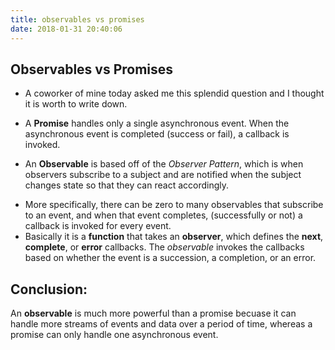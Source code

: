```yaml
---
title: observables vs promises
date: 2018-01-31 20:40:06
---
```


## Observables vs Promises
* A coworker of mine today asked me this splendid question and I thought it is worth to write down.

* A **Promise** handles only a single asynchronous event. When the asynchronous event is completed (success or fail), a callback is invoked.

* An **Observable** is based off of the *Observer Pattern*, which is when observers subscribe to a subject and are notified when the subject changes state so that they can react accordingly.
- More specifically, there can be zero to many observables that subscribe to an event, and when that event completes, (successfully or not) a callback is invoked for every event. 
- Basically it is a **function** that takes an **observer**, which defines the **next**, **complete**, or **error** callbacks. The *observable* invokes the callbacks based on whether the event is a succession, a completion, or an error.


## Conclusion:

An **observable** is much more powerful than a promise becuase it can handle more streams of events and data over a period of time, whereas a promise can only handle one asynchronous event.